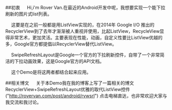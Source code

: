 ##初衷
&emsp; Hi,i'm Rover Van.在最近的Android开发中呢，我想要实现一个能下拉刷新的图片式list列表。

&emsp; 这要是在之前一般都是用ListView实现的，在2014年 Google I/O 推出的RecyclerView到了去年才渐渐被人重视并使用，比起ListView，RecycleView显得非常艺术，更加灵活。主要表现在性能，动画，自定义性要比ListView优越的多，Google官方都提倡以RecyclerView替代ListView。

&emsp; SwipeRefreshLayout是Google一个官方的下拉刷新控件，自带了一个非常简洁的下拉动画效果，这是Google官方的API文档。

&emsp; 这个Demo是将这两者都结合起来应用。

##相关博文
&emsp; 关于本Demo我在我的博客上写了一篇相关的博文 RecyclerView+SwipeRefreshLayout优雅的取代ListView控件 ("http://rovervan.com/post/android/rvwsrl") 点击电梯直达，也非常欢迎大家与我交流和我讨论。
